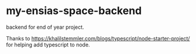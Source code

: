 # my-ensias-space-backend
backend for end of year project.


Thanks to https://khalilstemmler.com/blogs/typescript/node-starter-project/ for helping add typescript to node.